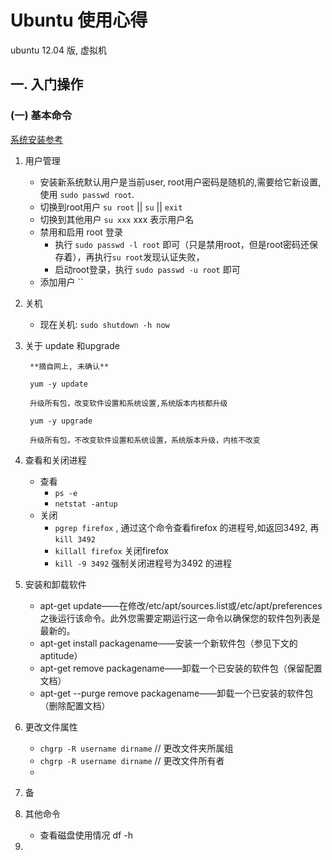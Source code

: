 # Ubuntu 使用心得
  ubuntu 12.04 版, 虚拟机

## 一. 入门操作

### (一) 基本命令
 [系统安装参考](http://wenku.baidu.com/link?url=blCp7GM0T2P-2IixEZwl0NUfZmlhloCCVHEdSIcFPG6BhdyXo8ihlhrcJBWbx8rDOyGqpxBpR6rR-PkoLEh9NecB1w3Ap4NuAKq0HCGTFPy&pn=51)

1. 用户管理
    - 安装新系统默认用户是当前user, root用户密码是随机的,需要给它新设置, 使用 `sudo passwd root`. 
    - 切换到root用户 `su root` || `su` || `exit` 
    - 切换到其他用户 `su xxx`  xxx 表示用户名
    - 禁用和启用 root 登录
        - 执行 `sudo passwd -l root` 即可（只是禁用root，但是root密码还保存着），再执行`su root`发现认证失败，
        - 启动root登录，执行 `sudo passwd -u root` 即可
    - 添加用户 ``
  
2. 关机 
    -  现在关机: `sudo shutdown -h now` 
 
3. 关于 update 和upgrade 

  		**摘自网上, 未确认**

		yum -y update
		
		升级所有包，改变软件设置和系统设置,系统版本内核都升级
		
		yum -y upgrade
		
		升级所有包，不改变软件设置和系统设置，系统版本升级，内核不改变

4.  查看和关闭进程
      - 查看 
 	     -  `ps -e`    
         -   `netstat -antup`
     -  关闭
         -  `pgrep firefox` , 通过这个命令查看firefox 的进程号,如返回3492, 再`kill 3492`
         -   `killall firefox` 关闭firefox
         -  `kill -9 3492` 强制关闭进程号为3492 的进程

5. 安装和卸载软件
    -  apt-get update——在修改/etc/apt/sources.list或/etc/apt/preferences之後运行该命令。此外您需要定期运行这一命令以确保您的软件包列表是最新的。
    - apt-get install packagename——安装一个新软件包（参见下文的aptitude）
    - apt-get remove packagename——卸载一个已安装的软件包（保留配置文档）
    - apt-get --purge remove packagename——卸载一个已安装的软件包（删除配置文档）

6. 更改文件属性
	
    - `chgrp -R username dirname`  // 更改文件夹所属组
    - `chgrp -R username dirname`  // 更改文件所有者
    - 
    
7. 备

9. 其他命令

    - 查看磁盘使用情况 df -h

10. 
















